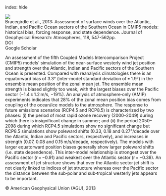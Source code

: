 index: hide

<div class="Citation">
    <div class="Citation-thumb CitationThumb-linked"  data-href="https://doi.org/10.1002/jgrd.50153">
      <img src="https://static.claimspace.cloud/climate-study-static/refs/thumbs/14/Bracegirdle_et_al_2013-thumb.png" />
    </div>

  <div class="Citation-body">
    <div class="Citation-text">Bracegirdle et al., 2013: Assessment of surface winds over the Atlantic, Indian, and Pacific Ocean sectors of the Southern Ocean in CMIP5 models: historical bias, forcing response, and state dependence. <span class="Article-journal">Journal of Geophysical Research: Atmospheres, </span><span class="Article-volume">118, </span>547-562pp.</div>
    <div class="Citation-links">
      <div class="CitationLink" data-href="https://doi.org/10.1002/jgrd.50153">
        <div class="CitationLink-icon CitationLink-Doi"></div>
        <div class="CitationLink-text">DOI</div>
      </div>
      <div class="CitationLink" data-href="https://scholar.google.com/scholar?q=10.1002/jgrd.50153">
        <div class="CitationLink-icon CitationLink-Scholar"></div>
        <div class="CitationLink-text">Google Scholar</div>
      </div>
    </div>
  </div>
</div>

An assessment of the fifth Coupled Models Intercomparison Project (CMIP5) models' simulation of the near‐surface westerly wind jet position and strength over the Atlantic, Indian and Pacific sectors of the Southern Ocean is presented. Compared with reanalysis climatologies there is an equatorward bias of 3.3° (inter‐model standard deviation of ± 1.9°) in the ensemble mean position of the zonal mean jet. The ensemble mean strength is biased slightly too weak, with the largest biases over the Pacific sector (−1.4 ± 1.2 m/s, −19%). An analysis of atmosphere‐only (AMIP) experiments indicates that 28% of the zonal mean position bias comes from coupling of the ocean/ice models to the atmosphere. The response to future emissions scenarios (RCP4.5 and RCP8.5) is characterized by two phases: (i) the period of most rapid ozone recovery (2000–2049) during which there is insignificant change in summer; and (ii) the period 2050–2098 during which RCP4.5 simulations show no significant change but RCP8.5 simulations show poleward shifts (0.33, 0.18 and 0.27°/decade over the Atlantic, Indian and Pacific sectors, respectively), and increases in strength (0.07, 0.08 and 0.15 m/s/decade, respectively). The models with larger equatorward position biases generally show larger poleward shifts (i.e. state dependence). This inter‐model relationship is strongest over the Pacific sector (r = −0.91) and weakest over the Atlantic sector (r = −0.39). An assessment of jet structure shows that over the Atlantic sector jet shift is not clearly linked to indices of jet structure whereas over the Pacific sector the distance between the sub‐polar and sub‐tropical westerly jets appears to be important.

<div class="Citation-copy">
&copy; American Geophysical Union (AGU), 2013
</div>